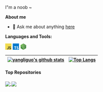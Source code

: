 I"m a noob ~

**About me**

- 💬 Ask me about anything [here](https://github.com/yangliguo7/WIP/issues)

**Languages and Tools:**  

<code><img height="20" src="https://raw.githubusercontent.com/github/explore/80688e429a7d4ef2fca1e82350fe8e3517d3494d/topics/javascript/javascript.png"></code>
<code><img height="20" src="https://raw.githubusercontent.com/github/explore/80688e429a7d4ef2fca1e82350fe8e3517d3494d/topics/typescript/typescript.png"></code>
<code><img height="20" src="https://raw.githubusercontent.com/github/explore/80688e429a7d4ef2fca1e82350fe8e3517d3494d/topics/nodejs/nodejs.png"></code>    

| <a href="#"><img align="center" src="https://github-readme-stats.vercel.app/api?username=yangliguo7&count_private=true&show_icons=true&theme=buefy&hide_border=true" alt="yangliguo's github stats" /></a> | <a href="#"><img align="center" src="https://github-readme-stats.vercel.app/api/top-langs/?username=yangliguo7&theme=buefy&hide_border=true&layout=compact&count_private=true" alt="Top Langs" /></a> |
| ------------- | ------------- |

#### Top Repositories

<a href="https://github.com/yangliguo7/learn_ES">
  <img align="center" src="https://github-readme-stats.vercel.app/api/pin/?username=yangliguo7&repo=learn_ES&theme=buefy" />
</a>
<a href="https://github.com/yangliguo7/learn_TS">
  <img align="center" src="https://github-readme-stats.vercel.app/api/pin/?username=yangliguo7&repo=learn_TS&theme=buefy" />
</a>

<br />
<br />
<!---
yangliguo7/yangliguo7 is a ✨ special ✨ repository because its `README.md` (this file) appears on your GitHub profile.
You can click the Preview link to take a look at your changes.
--->
